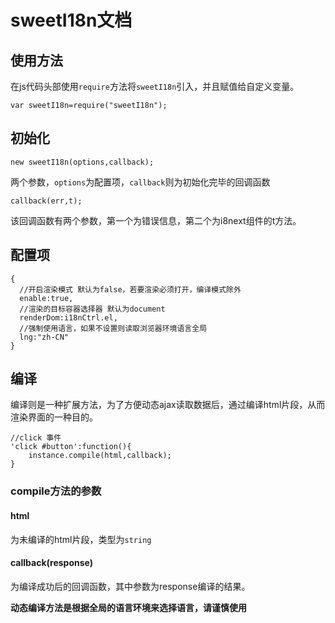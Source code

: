 # sweetI18n文档

## 使用方法
在js代码头部使用`require`方法将`sweetI18n`引入，并且赋值给自定义变量。

```
var sweetI18n=require("sweetI18n");
```
## 初始化
```
new sweetI18n(options,callback);
```
两个参数，`options`为配置项，`callback`则为初始化完毕的回调函数
```
callback(err,t);
```
该回调函数有两个参数，第一个为错误信息，第二个为i8next组件的t方法。

## 配置项
```
{
  //开启渲染模式 默认为false，若要渲染必须打开，编译模式除外
  enable:true,
  //渲染的目标容器选择器 默认为document           
  renderDom:i18nCtrl.el, 
  //强制使用语言，如果不设置则读取浏览器环境语言全局
  lng:"zh-CN"            
}
```

## 编译
编译则是一种扩展方法，为了方便动态ajax读取数据后，通过编译html片段，从而渲染界面的一种目的。

```
//click 事件
'click #button':function(){
	instance.compile(html,callback);
}
```
### compile方法的参数
#### html
为未编译的html片段，类型为`string`
#### callback(response)
为编译成功后的回调函数，其中参数为response编译的结果。

**动态编译方法是根据全局的语言环境来选择语言，请谨慎使用**





